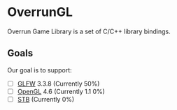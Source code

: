# OverrunGL

Overrun Game Library is a set of C/C++ library bindings.

## Goals

Our goal is to support:

- [ ] [GLFW](https://www.glfw.org/) 3.3.8 (Currently 50%)
- [ ] [OpenGL](https://www.khronos.org/opengl/) 4.6 (Currently 1.1 0%)
- [ ] [STB](https://github.com/nothings/stb) (Currently 0%)
